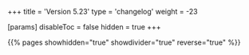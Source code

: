 +++
title = 'Version 5.23'
type = 'changelog'
weight = -23

[params]
  disableToc = false
  hidden = true
+++

{{% pages showhidden="true" showdivider="true" reverse="true" %}}
